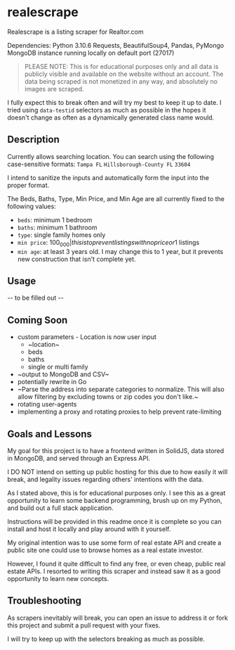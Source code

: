 # realescrape

Realescrape is a listing scraper for Realtor.com

Dependencies:
Python 3.10.6
Requests, BeautifulSoup4, Pandas, PyMongo
MongoDB instance running locally on default port (27017)

> PLEASE NOTE: This is for educational purposes only and all data is publicly visible and available on the website without an account. The data being scraped is not monetized in any way, and absolutely no images are scraped.

I fully expect this to break often and will try my best to keep it up to date.
I tried using `data-testid` selectors as much as possible in the hopes it doesn't
change as often as a dynamically generated class name would.

## Description

Currently allows searching location. You can search using the following case-sensitive formats:
`Tampa FL`
`Hillsborough-County FL`
`33604`

I intend to sanitize the inputs and automatically form the input into the proper format.

The Beds, Baths, Type, Min Price, and Min Age are all currently fixed to the following values:

- `beds`: minimum 1 bedroom
- `baths`: minimum 1 bathroom
- `type`: single family homes only
- `min price`: $100_000 | this is to prevent listings with no price or 1$ listings
- `min age`: at least 3 years old. I may change this to 1 year, but it
prevents new construction that isn't complete yet.

## Usage

-- to be filled out --

## Coming Soon

- custom parameters - Location is now user input
    - ~location~
    - beds
    - baths
    - single or multi family
- ~output to MongoDB and CSV~
- potentially rewrite in Go
- ~Parse the address into separate categories to normalize. This will also
  allow filtering by excluding towns or zip codes you don't like.~
- rotating user-agents
- implementing a proxy and rotating proxies to help prevent rate-limiting

## Goals and Lessons

My goal for this project is to have a frontend written in SolidJS, data
stored in MongoDB, and served through an Express API.

I DO NOT intend on setting up public hosting for this due to how easily it will break,
and legality issues regarding others' intentions with the data.

As I stated above, this is for educational purposes only. I see this as a
great opportunity to learn some backend programming, brush up on my Python,
and build out a full stack application.

Instructions will be provided in this readme once it is complete so you can
install and host it locally and play around with it yourself.

My original intention was to use some form of real estate API and create a
public site one could use to browse homes as a real estate investor.

However, I found it quite difficult to find any free, or even cheap, public
real estate APIs. I resorted to writing this scraper and instead saw it as a
good opportunity to learn new concepts.

## Troubleshooting

As scrapers inevitably will break, you can open an issue to address
it or fork this project and submit a pull request with your fixes.

I will try to keep up with the selectors breaking as much as possible.
